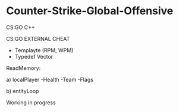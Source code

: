 # Counter-Strike-Global-Offensive
CS:GO C++

CS:GO EXTERNAL CHEAT

* Templayte (RPM, WPM)
* Typedef Vector


ReadMemory:

a) localPlayer
-Health
-Team
-Flags

b) entityLoop



Working in progress
